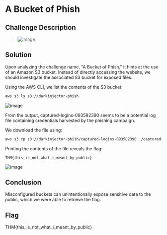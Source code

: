 # A Bucket of Phish 

## Challenge Description
> ![image](https://github.com/user-attachments/assets/e182fef4-d357-4910-99ed-0063680ff616)

## Solution
Upon analyzing the challenge name, "A Bucket of Phish," it hints at the use of an Amazon S3 bucket. Instead of directly accessing the website, we should investigate the associated S3 bucket for exposed files.

Using the AWS CLI, we list the contents of the S3 bucket:
```bash
aws s3 ls s3://darkinjector-phish
```

![image](https://github.com/user-attachments/assets/84e10def-fdfc-4e22-be7e-19625b4c793b)

From the output, captured-logins-093582390 seems to be a potential log file containing credentials harvested by the phishing campaign.

We download the file using:
```bash
aws s3 cp s3://darkinjector-phish/captured-logins-093582390 ./captured-logins-093582390
```

Printing the contents of the file reveals the flag:
```
THM{this_is_not_what_i_meant_by_public}
```

![image](https://github.com/user-attachments/assets/07b85d3d-b942-48b4-9103-11415008578d)

## Conclusion
Misconfigured buckets can unintentionally expose sensitive data to the public, which we were able to retrieve the flag.

 ## Flag
THM{this_is_not_what_i_meant_by_public}
